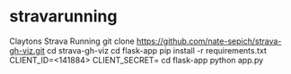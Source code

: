 # stravarunning
Claytons Strava Running
git clone https://github.com/nate-sepich/strava-gh-viz.git
cd strava-gh-viz
cd flask-app
pip install -r requirements.txt
CLIENT_ID=<141884>
CLIENT_SECRET=<ceff7cfbf375dfb1ddc3782f27713a4d267730b9>
cd flask-app
python app.py
